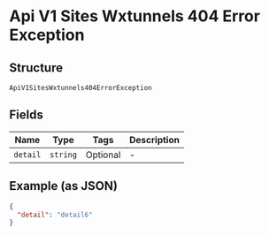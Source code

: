 
# Api V1 Sites Wxtunnels 404 Error Exception

## Structure

`ApiV1SitesWxtunnels404ErrorException`

## Fields

| Name | Type | Tags | Description |
|  --- | --- | --- | --- |
| `detail` | `string` | Optional | - |

## Example (as JSON)

```json
{
  "detail": "detail6"
}
```

